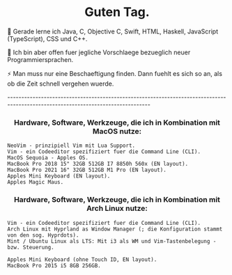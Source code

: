 <h1 align="center">Guten Tag.</h1>
<p>
  🌱 Gerade lerne ich Java, C, Objective C, Swift, HTML, Haskell, JavaScript (TypeScript), CSS und C++.
</p>
<p>
  💬 Ich bin aber offen fuer jegliche Vorschlaege bezueglich neuer Programmiersprachen.    
</p>
<p>
 ⚡ Man muss nur eine Beschaeftigung finden. Dann fuehlt es sich so an, als ob die Zeit schnell vergehen wuerde.
</p>
<p>
    ---------------------------------------------------------------------------------------------------------------------------------
</p>

<h3 align="center">Hardware, Software, Werkzeuge, die ich in Kombination mit MacOS nutze:</h3>

    NeoVim - prinzipiell Vim mit Lua Support.
    Vim - ein Codeeditor spezifiziert fuer die Command Line (CLI).
    MacOS Sequoia - Apples OS.
    MacBook Pro 2018 15" 32GB 512GB I7 8850h 560x (EN layout).
    MacBook Pro 2021 16" 32GB 512GB M1 Pro (EN layout).
    Apples Mini Keyboard (EN layout).
    Apples Magic Maus.

<h3 align="center">Hardware, Software, Werkzeuge, die ich in Kombination mit Arch Linux nutze:</h3>
    
    Vim - ein Codeeditor spezifiziert fuer die Command Line (CLI).
    Arch Linux mit Hyprland as Window Manager (; die Konfiguration stammt von den sog. Hyprdots).
    Mint / Ubuntu Linux als LTS: Mit i3 als WM und Vim-Tastenbelegung - bzw. Steuerung. 

    Apples Mini Keyboard (ohne Touch ID, EN layout).
    MacBook Pro 2015 i5 8GB 256GB.
